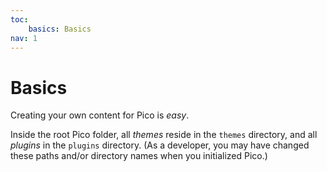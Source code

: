 ```yaml
---
toc:
    basics: Basics
nav: 1
---
```


# Basics
Creating your own content for Pico is *easy*.

Inside the root Pico folder, all *themes* reside in the `themes` directory,
and all *plugins* in the `plugins` directory. (As a developer, you may have
changed these paths and/or directory names when you initialized Pico.)

